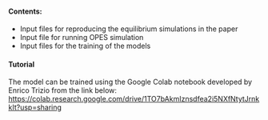 #### Contents:
  - Input files for reproducing the equilibrium simulations in the paper
  - Input file for running OPES simulation 
  - Input files for the training of the models

#### Tutorial
The model can be trained using the Google Colab notebook developed by Enrico Trizio from the link below:  
https://colab.research.google.com/drive/1TO7bAkmIznsdfea2i5NXfNtytJrnkkIt?usp=sharing

